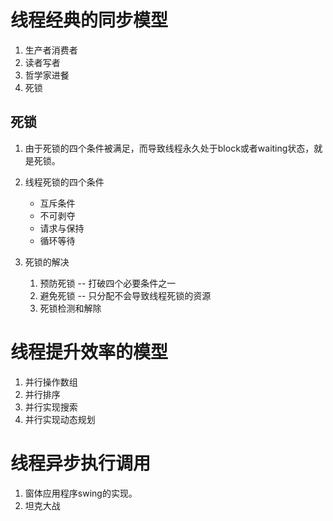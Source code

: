# 线程经典的同步模型

1. 生产者消费者
2. 读者写者
3. 哲学家进餐
4. 死锁

## 死锁

1. 由于死锁的四个条件被满足，而导致线程永久处于block或者waiting状态，就是死锁。
2. 线程死锁的四个条件
    - 互斥条件
    - 不可剥夺
    - 请求与保持
    - 循环等待
    
3. 死锁的解决
    1. 预防死锁  --  打破四个必要条件之一
    2. 避免死锁  --  只分配不会导致线程死锁的资源
    3. 死锁检测和解除

# 线程提升效率的模型

1. 并行操作数组
2. 并行排序
3. 并行实现搜索
4. 并行实现动态规划


# 线程异步执行调用

1. 窗体应用程序swing的实现。
2. 坦克大战